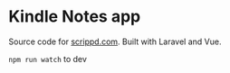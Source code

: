 # Kindle Notes app

Source code for [scrippd.com](http://scrippd.com). Built with Laravel and Vue.

`npm run watch` to dev
